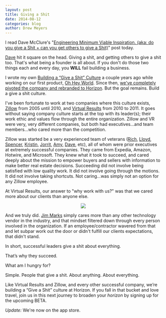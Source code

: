 ```yaml
---
layout: post
title: Giving a Shit
date: 2014-08-12
categories: blog
author: Drew Meyers
---
```


I read Dave McClure's "<a href="https://medium.com/@davemcclure/engineering-minimum-viable-inspiration-5e4a776aecdb">Engineering Minimum Viable Inspiration. (aka: do you give a Shit + can you get others to give a Shit)</a>" post today.

<a href="https://twitter.com/davemcclure">Dave</a> hit it square on the head. Giving a shit, and getting others to give a shit too. That's what being a founder is all about. If you don't do those two things each and every day, you <strong>WILL</strong> fail building a business.

I wrote my own [Building a “Give a Shit” Culture](http://blog.ohheyworld.com/the-give-a-shit-culture/) a couple years ago while working on our first product, [Oh Hey World](http://www.ohheyworld.com). Since then, [we've completely pivoted the company and rebranded to Horizon](http://www.horizonapp.co/blog/horizon-missed-connections). But the goal remains. Build a give a shit culture.

I've been fortunate to work at two companies where this culture exists, [Zillow](http://www.zillow.com) from 2005 until 2010, and [Virtual Results](http://virtualresults.com/) from 2010 to 2011. It goes without saying company culture starts at the top with its leader(s); their work ethic and values flow through the entire organization. Zillow and VR were very, very different companies, but both had executives...and team members...who cared more than the competition.

Zillow was started be a very experienced team of veterans ([Rich](https://twitter.com/rich_barton), [Lloyd](https://twitter.com/LloydFrink), [Spencer](https://www.twitter.com/spencerrascoff), [Kristin](https://twitter.com/kacker), [Jorrit](https://www.linkedin.com/pub/jorrit-van-der-meulen/1/34/b5a), [Amy](https://twitter.com/amybo), [Dave](https://twitter.com/davebei), etc), all of whom were prior executives at extremely successful companies. They came from Expedia, Amazon, Hotwire, and Microsoft. They knew what it took to succeed, and cared deeply about the mission to empower buyers and sellers with information to make better real estate decisions. Succeeding did not involve being satisfied with low quality work. It did not involve going through the motions. It did not involve taking shortcuts. Not caring...was simply not an option for any Zillow employee.

At Virtual Results, our answer to "why work with us?" was that we cared more about our clients than anyone else.

<p align="center"><img src="http://www.horizonapp.co/assets/blog-2014-08-12-virtual-results-care.png"></p>

And we truly did. [Jim Marks](https://twitter.com/jimmarks) simply cares more than any other technology vendor in the industry, and that mindset filtered down through every person involved in the organization. If an employee/contractor wavered from that and let subpar work out the door or didn't fulfill our clients expectations, that didn't stand.

In short, successful leaders give a shit about everything.

That’s why they succeed.

What am I hungry for?

Simple. People that give a shit. About anything. About everything.

Like Virtual Results and Zillow, and every other successful company, we’re building a “Give a Shit” culture at Horizon. If you fall in that bucket and love travel, join us in this next journey to broaden your <em>horizon</em> by signing up for the upcoming BETA.

<em>Update:</em> We're now on the app store.